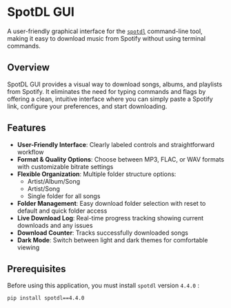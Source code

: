 # SpotDL GUI

A user-friendly graphical interface for the [`spotdl`](https://github.com/spotDL/spotify-downloader) command-line tool, making it easy to download music from Spotify without using terminal commands.

## Overview

SpotDL GUI provides a visual way to download songs, albums, and playlists from Spotify. It eliminates the need for typing commands and flags by offering a clean, intuitive interface where you can simply paste a Spotify link, configure your preferences, and start downloading.

## Features

- **User-Friendly Interface**: Clearly labeled controls and straightforward workflow
- **Format & Quality Options**: Choose between MP3, FLAC, or WAV formats with customizable bitrate settings
- **Flexible Organization**: Multiple folder structure options:
  - Artist/Album/Song
  - Artist/Song 
  - Single folder for all songs
- **Folder Management**: Easy download folder selection with reset to default and quick folder access
- **Live Download Log**: Real-time progress tracking showing current downloads and any issues
- **Download Counter**: Tracks successfully downloaded songs
- **Dark Mode**: Switch between light and dark themes for comfortable viewing

## Prerequisites

Before using this application, you must install `spotdl` version `4.4.0` :

```
pip install spotdl==4.4.0
```
